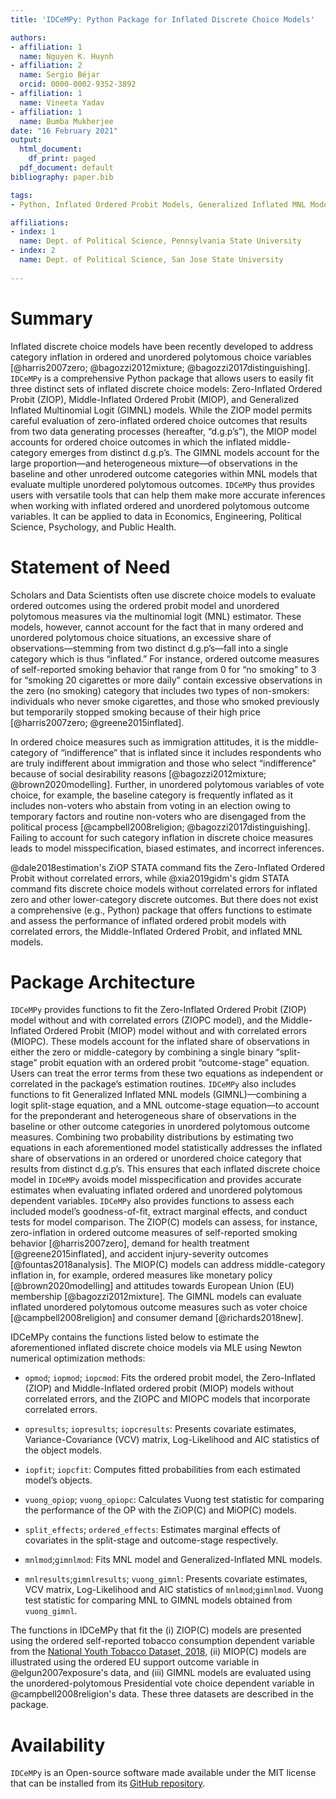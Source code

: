 ```yaml
---
title: 'IDCeMPy: Python Package for Inflated Discrete Choice Models'

authors:
- affiliation: 1
  name: Nguyen K. Huynh
- affiliation: 2
  name: Sergio Béjar
  orcid: 0000-0002-9352-3892
- affiliation: 1
  name: Vineeta Yadav
- affiliation: 1
  name: Bumba Mukherjee
date: "16 February 2021"
output:
  html_document:
    df_print: paged
  pdf_document: default
bibliography: paper.bib

tags:
- Python, Inflated Ordered Probit Models, Generalized Inflated MNL Models

affiliations:
- index: 1
  name: Dept. of Political Science, Pennsylvania State University
- index: 2
  name: Dept. of Political Science, San Jose State University
  
---
```

# Summary
Inflated discrete choice models have been recently developed to
address category inflation in ordered and unordered 
polytomous choice variables [@harris2007zero; @bagozzi2012mixture; @bagozzi2017distinguishing].
`IDCeMPy` is a comprehensive Python package that allows users 
to easily fit three distinct sets of inflated discrete choice 
models: Zero-Inflated Ordered Probit (ZIOP), Middle-Inflated Ordered Probit (MIOP), 
and Generalized Inflated Multinomial Logit (GIMNL) models. While the ZIOP model
permits careful evaluation of zero-inflated ordered choice outcomes
that results from two  data generating processes (hereafter, “d.g.p’s”),
the MIOP model accounts for ordered choice outcomes in which the 
inflated middle-category emerges from distinct d.g.p’s. 
The GIMNL models account for the large proportion—and heterogeneous 
mixture—of observations in the baseline and other unrodered outcome 
categories within MNL models that evaluate multiple
unordered polytomous outcomes. `IDCeMPy` thus provides users with 
versatile tools that can help them make more accurate inferences when working with inflated
ordered and unordered polytomous outcome variables. It can be 
applied to data in Economics, Engineering, Political Science, Psychology, and Public Health. 

# Statement of Need
Scholars and Data Scientists often use discrete choice models to evaluate ordered outcomes using the ordered 
probit model and unordered polytomous measures via the multinomial logit (MNL) estimator. These models, 
however, cannot account for the fact that in many ordered and unordered polytomous choice situations, 
an excessive share of observations—stemming from two distinct d.g.p’s—fall into a single category which 
is thus “inflated.” For instance, ordered outcome measures of self-reported smoking behavior that range 
from 0 for “no smoking” to 3 for “smoking 20 cigarettes or more daily” contain excessive observations 
in the zero (no smoking) category that includes two types of non-smokers: individuals who never smoke 
cigarettes, and those who smoked previously but temporarily stopped smoking because of their high price 
[@harris2007zero; @greene2015inflated].  

In ordered choice measures such as immigration attitudes, it is the middle-category of “indifference” 
that is inflated since it includes respondents who are truly indifferent about immigration and those 
who select “indifference” because of social desirability reasons 
[@bagozzi2012mixture; @brown2020modelling]. Further, in unordered polytomous variables of vote choice, 
for example, the baseline category is frequently inflated as it includes non-voters who abstain from 
voting in an election owing to temporary factors and routine non-voters who are disengaged from 
the political process [@campbell2008religion; @bagozzi2017distinguishing]. Failing to account for such category inflation in discrete choice measures leads to model misspecification, biased estimates, and incorrect inferences. 

@dale2018estimation's ZiOP STATA command fits the Zero-Inflated Ordered Probit without
correlated errors, while @xia2019gidm's gidm STATA command fits discrete choice models 
without correlated errors for inflated zero and other lower-category discrete outcomes. 
But there does not exist a comprehensive (e.g., Python) package that offers functions to 
estimate and assess the performance of inflated ordered probit models with correlated errors, 
the Middle-Inflated Ordered Probit, and inflated MNL models. 

# Package Architecture
`IDCeMPy` provides functions to fit the Zero-Inflated Ordered Probit (ZIOP) model without 
and with correlated errors (ZIOPC model), and the Middle-Inflated Ordered Probit (MIOP) model
without and with correlated errors (MIOPC). These models account for the inflated share of 
observations in either the zero or middle-category by combining a single binary “split-stage” 
probit equation with an ordered probit “outcome-stage” equation. Users can treat the error terms 
from these two equations as independent or correlated in the package’s estimation routines. 
`IDCeMPy` also includes functions to fit Generalized Inflated MNL models (GIMNL)—combining a logit split-stage equation,
and a MNL outcome-stage equation—to account for the preponderant and heterogeneous share of 
observations in the baseline or other outcome categories in unordered polytomous outcome measures. 
Combining two probability distributions by estimating two equations in each aforementioned 
model statistically addresses the inflated share of observations in an ordered or unordered 
choice category that results from distinct d.g.p’s. This ensures that each inflated discrete 
choice model in `IDCeMPy` avoids model misspecification and provides accurate estimates when 
evaluating inflated ordered and unordered polytomous dependent variables. `IDCeMPy`
also provides functions to assess each included model’s goodness-of-fit, extract marginal effects, 
and conduct tests for model comparison. The ZIOP(C) models can assess, for instance, zero-inflation 
in ordered outcome measures of self-reported smoking behavior [@harris2007zero], 
demand for health treatment [@greene2015inflated], and accident injury-severity 
outcomes [@fountas2018analysis]. The MIOP(C) models can address middle-category 
inflation in, for example, ordered measures like monetary policy [@brown2020modelling] and attitudes 
towards European Union (EU) membership [@bagozzi2012mixture]. The GIMNL models can 
evaluate inflated unordered polytomous outcome measures such as voter choice 
[@campbell2008religion] and consumer demand [@richards2018new].    

IDCeMPy contains the functions listed below to estimate the aforementioned inflated discrete choice models via MLE using Newton numerical optimization methods: 

* `opmod`; `iopmod`; `iopcmod`: Fits the ordered probit model, the Zero-Inflated (ZIOP) and Middle-Inflated ordered probit (MIOP) models without correlated errors, and the ZIOPC and MIOPC models that incorporate correlated errors.

* `opresults`; `iopresults`; `iopcresults`: Presents covariate estimates, Variance-Covariance (VCV) matrix, Log-Likelihood and AIC statistics of the object models.

* `iopfit`; `iopcfit`: Computes fitted probabilities from each estimated model’s objects.

* `vuong_opiop`; `vuong_opiopc`: Calculates Vuong test statistic for comparing the performance of the OP with the ZiOP(C) and MiOP(C) models.

* `split_effects`; `ordered_effects`: Estimates marginal effects of covariates in the split-stage and outcome-stage respectively. 

* `mnlmod`;`gimnlmod`: Fits MNL model and Generalized-Inflated MNL models.

* `mnlresults`;`gimnlresults`; `vuong_gimnl`: Presents covariate estimates, VCV matrix, Log-Likelihood and AIC statistics of `mnlmod`;`gimnlmod`. Vuong test statistic for comparing MNL to GIMNL models obtained from `vuong_gimnl`. 

The functions in IDCeMPy that fit the (i) ZIOP(C) models are presented using the ordered self-reported 
tobacco consumption dependent variable from the [National Youth Tobacco Dataset, 2018](https://www.cdc.gov/tobacco/data_statistics/surveys/nyts/index.htm), (ii) MIOP(C) models 
are illustrated using the ordered EU support outcome variable 
in @elgun2007exposure's data, and (iii) GIMNL models are evaluated using the unordered-polytomous Presidential vote choice dependent variable in @campbell2008religion's data. 
These three datasets are described in the package.

# Availability 
`IDCeMPy` is an Open-source software made available under the MIT license that can be installed from its [GitHub repository](https://github.com/hknd23/idcempy). 








